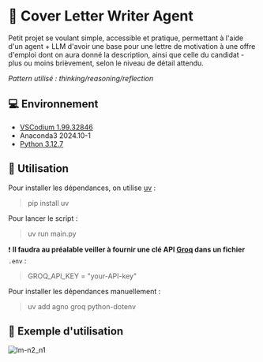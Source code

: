 # 📝 Cover Letter Writer Agent

Petit projet se voulant simple, accessible et pratique, permettant à l'aide d'un agent + LLM d'avoir une base pour une lettre de motivation à une offre d'emploi dont on aura donné la description, ainsi que celle du candidat - plus ou moins brièvement, selon le niveau de détail attendu.

*Pattern utilisé : thinking/reasoning/reflection*

## 💻 Environnement

- [VSCodium 1.99.32846](https://github.com/VSCodium/vscodium/releases)
- Anaconda3 2024.10-1
- [Python 3.12.7](https://www.python.org/downloads/)

## 🚀 Utilisation

Pour installer les dépendances, on utilise [uv](https://docs.astral.sh/uv/) :
> pip install uv

Pour lancer le script :
> uv run main.py

❗ **Il faudra au préalable veiller à fournir une clé API [Groq](https://groq.com/) dans un fichier** `.env` :
> GROQ_API_KEY = "your-API-key"

Pour installer les dépendances manuellement :
> uv add agno groq python-dotenv

## 📸 Exemple d'utilisation

![lm-n2_n1](https://github.com/user-attachments/assets/b2dcc1e4-54f7-43c0-98ac-a48bf015d4d0)
